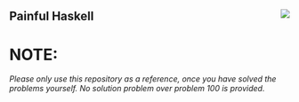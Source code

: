 ## Painful Haskell <img align="right" src="https://projecteuler.net/profile/PainfulHaskell.png">

# NOTE:
*Please only use this repository as a reference, once you have solved the problems yourself. No solution problem over problem 100 is provided.*

